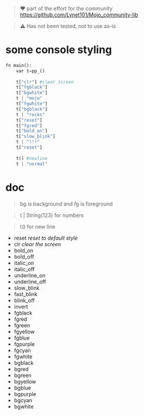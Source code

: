 > :heart: part of the effort for the community
> https://github.com/Lynet101/Mojo_community-lib

> ⚠️ Has not been tested, not to use as-is
# some console styling
```python
fn main():
    var t=pp_()
    
    t["clr"] #clear screen
    t["fgblack"]
    t["bgwhite"]
    t | "mojo"
    t["fgwhite"]
    t["bgblack"]
    t | "rocks"
    t["reset"]
    t["fgred"]
    t["bold_on"]
    t["slow_blink"]
    t | "!!!"
    t["reset"]
   
    t() #newline
    t | "normal"
```
# doc
> bg is background and fg is foreground
 
> t | String(123) for numbers

> t() for new line

- reset              *reset to default style*
- clr                *clear the screen*
- bold_on
- bold_off
- italic_on
- italic_off
- underline_on
- underline_off
- slow_blink
- fast_blink
- blink_off
- invert
- fgblack
- fgred
- fgreen
- fgyellow
- fgblue
- fgpurple
- fgcyan
- fgwhite
- bgblack
- bgred
- bgreen
- bgyellow
- bgblue
- bgpurple
- bgcyan
- bgwhite
